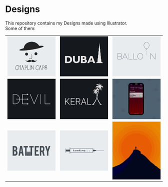 # Designs
This repository contains my Designs made using Illustrator.<br>
Some of them:<br>
<table>
<tr><td><img src="./2020-11/png/18.11.2020.png"></td><td><img src="./2020-12/png/14.12.2020.png"></td><td><img src="./2020-11/png/22.11.2020.png"></td></tr>
<tr><td><img src="./2020-12/png/10.12.2020.png"></td><td><img src="./2020-12/png/25.12.2020.png"></td><td><img src="./2020-11/png/19.11.2020 - 2.png"></td></tr>
<tr><td><img src="./2020-11/png/28.11.2020.png"></td><td><img src="./2020-11/png/30.11.2020.png"></td><td><img src="./2020-11/png/15.11.2020.png"></td></tr>
</table>
